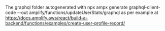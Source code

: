 The graphql folder autogenerated with
npx ampx generate graphql-client-code --out amplify/functions/updateUserStats/graphql
as per example at https://docs.amplify.aws/react/build-a-backend/functions/examples/create-user-profile-record/
